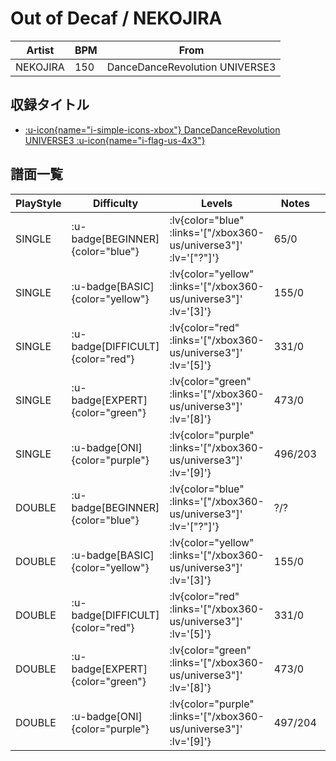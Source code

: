 # Out of Decaf / NEKOJIRA

|Artist|BPM|From|
|------|---|----|
|NEKOJIRA|150|DanceDanceRevolution UNIVERSE3|

## 収録タイトル

- [ :u-icon{name="i-simple-icons-xbox"} DanceDanceRevolution UNIVERSE3 :u-icon{name="i-flag-us-4x3"} ](/xbox360-us/universe3)

## 譜面一覧

|PlayStyle|Difficulty|Levels|Notes|Movie|
|---------|----------|------|-----|-----|
|SINGLE| :u-badge[BEGINNER]{color="blue"} | :lv{color="blue" :links='["/xbox360-us/universe3"]' :lv='["?"]'} |65/0||
|SINGLE| :u-badge[BASIC]{color="yellow"} | :lv{color="yellow" :links='["/xbox360-us/universe3"]' :lv='[3]'} |155/0||
|SINGLE| :u-badge[DIFFICULT]{color="red"} | :lv{color="red" :links='["/xbox360-us/universe3"]' :lv='[5]'} |331/0||
|SINGLE| :u-badge[EXPERT]{color="green"} | :lv{color="green" :links='["/xbox360-us/universe3"]' :lv='[8]'} |473/0||
|SINGLE| :u-badge[ONI]{color="purple"} | :lv{color="purple" :links='["/xbox360-us/universe3"]' :lv='[9]'} |496/203||
|DOUBLE| :u-badge[BEGINNER]{color="blue"} | :lv{color="blue" :links='["/xbox360-us/universe3"]' :lv='["?"]'} |?/?||
|DOUBLE| :u-badge[BASIC]{color="yellow"} | :lv{color="yellow" :links='["/xbox360-us/universe3"]' :lv='[3]'} |155/0||
|DOUBLE| :u-badge[DIFFICULT]{color="red"} | :lv{color="red" :links='["/xbox360-us/universe3"]' :lv='[5]'} |331/0||
|DOUBLE| :u-badge[EXPERT]{color="green"} | :lv{color="green" :links='["/xbox360-us/universe3"]' :lv='[8]'} |473/0||
|DOUBLE| :u-badge[ONI]{color="purple"} | :lv{color="purple" :links='["/xbox360-us/universe3"]' :lv='[9]'} |497/204||
